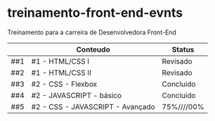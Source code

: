 # treinamento-front-end-evnts
Treinamento para a carreira de Desenvolvedora Front-End

|                |**Conteudo**                       |**Status**                   |
|----------------|-----------------------------------|-----------------------------|
|##1             |#1 - HTML/CSS I                    |Revisado                     |
|##2             |#1 - HTML/CSS II                   |Revisado                     |
|##3             |#2 - CSS - Flexbox                 |Concluído                    |
|##4             |#2 - JAVASCRIPT - básico           |Concluído                    |
|##5             |#2 - CSS - JAVASCRIPT - Avançado   |75%////00%                   |
